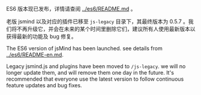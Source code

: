 ES6 版本现已发布，详情请查阅 [../es6/README.md](../es6/README.md) 。

老版 jsmind 以及对应的插件已移至 `js-legacy` 目录下，其最终版本为 0.5.7 。我们将不再升级它，并会在未来的某个时间里删除它们，建议所有人使用最新版本以获得最新的功能及 bug 修复。

The ES6 version of jsMind has been launched. see details from [../es6/README-en.md](../es6/README-en.md).

Legacy jsmind.js and plugins have been moved to `/js-legacy`. we will no longer update them, and will remove them one day in the future. It's recommended that everyone use the latest version to follow continuous feature updates and bug fixes.
